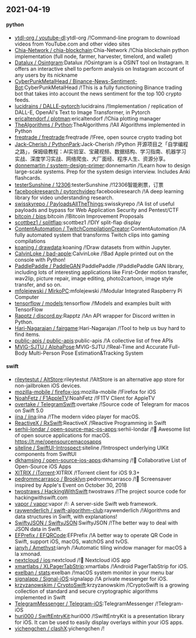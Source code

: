 ## 2021-04-19

#### python
* [ytdl-org / youtube-dl](https://github.com/ytdl-org/youtube-dl):ytdl-org /!Command-line program to download videos from YouTube.com and other video sites
* [Chia-Network / chia-blockchain](https://github.com/Chia-Network/chia-blockchain):Chia-Network /!Chia blockchain python implementation (full node, farmer, harvester, timelord, and wallet)
* [Datalux / Osintgram](https://github.com/Datalux/Osintgram):Datalux /!Osintgram is a OSINT tool on Instagram. It offers an interactive shell to perform analysis on Instagram account of any users by its nickname
* [CyberPunkMetalHead / Binance-News-Sentiment-Bot](https://github.com/CyberPunkMetalHead/Binance-News-Sentiment-Bot):CyberPunkMetalHead /!This is a fully functioning Binance trading bot that takes into account the news sentiment for the top 100 crypto feeds.
* [lucidrains / DALLE-pytorch](https://github.com/lucidrains/DALLE-pytorch):lucidrains /!Implementation / replication of DALL-E, OpenAI's Text to Image Transformer, in Pytorch
* [ericaltendorf / plotman](https://github.com/ericaltendorf/plotman):ericaltendorf /!Chia plotting manager
* [TheAlgorithms / Python](https://github.com/TheAlgorithms/Python):TheAlgorithms /!All Algorithms implemented in Python
* [freqtrade / freqtrade](https://github.com/freqtrade/freqtrade):freqtrade /!Free, open source crypto trading bot
* [Jack-Cherish / PythonPark](https://github.com/Jack-Cherish/PythonPark):Jack-Cherish /!Python 开源项目之「自学编程之路」，保姆级教程：AI实验室、宝藏视频、数据结构、学习指南、机器学习实战、深度学习实战、网络爬虫、大厂面经、程序人生、资源分享。
* [donnemartin / system-design-primer](https://github.com/donnemartin/system-design-primer):donnemartin /!Learn how to design large-scale systems. Prep for the system design interview. Includes Anki flashcards.
* [testerSunshine / 12306](https://github.com/testerSunshine/12306):testerSunshine /!12306智能刷票，订票
* [facebookresearch / pytorchvideo](https://github.com/facebookresearch/pytorchvideo):facebookresearch /!A deep learning library for video understanding research.
* [swisskyrepo / PayloadsAllTheThings](https://github.com/swisskyrepo/PayloadsAllTheThings):swisskyrepo /!A list of useful payloads and bypass for Web Application Security and Pentest/CTF
* [bitcoin / bips](https://github.com/bitcoin/bips):bitcoin /!Bitcoin Improvement Proposals
* [scottbez1 / splitflap](https://github.com/scottbez1/splitflap):scottbez1 /!DIY split-flap display
* [ContentAutomation / TwitchCompilationCreator](https://github.com/ContentAutomation/TwitchCompilationCreator):ContentAutomation /!A fully automated system that transforms Twitch clips into gaming compilations
* [koaning / drawdata](https://github.com/koaning/drawdata):koaning /!Draw datasets from within Jupyter.
* [CalvinLoke / bad-apple](https://github.com/CalvinLoke/bad-apple):CalvinLoke /!Bad Apple printed out on the console with Python!
* [PaddlePaddle / PaddleGAN](https://github.com/PaddlePaddle/PaddleGAN):PaddlePaddle /!PaddlePaddle GAN library, including lots of interesting applications like First-Order motion transfer, wav2lip, picture repair, image editing, photo2cartoon, image style transfer, and so on.
* [mfolejewski / MirkoPC](https://github.com/mfolejewski/MirkoPC):mfolejewski /!Modular Integrated Raspberry Pi Computer
* [tensorflow / models](https://github.com/tensorflow/models):tensorflow /!Models and examples built with TensorFlow
* [Rapptz / discord.py](https://github.com/Rapptz/discord.py):Rapptz /!An API wrapper for Discord written in Python.
* [Hari-Nagarajan / fairgame](https://github.com/Hari-Nagarajan/fairgame):Hari-Nagarajan /!Tool to help us buy hard to find items.
* [public-apis / public-apis](https://github.com/public-apis/public-apis):public-apis /!A collective list of free APIs
* [MVIG-SJTU / AlphaPose](https://github.com/MVIG-SJTU/AlphaPose):MVIG-SJTU /!Real-Time and Accurate Full-Body Multi-Person Pose Estimation&Tracking System

#### swift
* [rileytestut / AltStore](https://github.com/rileytestut/AltStore):rileytestut /!AltStore is an alternative app store for non-jailbroken iOS devices.
* [mozilla-mobile / firefox-ios](https://github.com/mozilla-mobile/firefox-ios):mozilla-mobile /!Firefox for iOS
* [NoahFetz / F1AppleTV](https://github.com/NoahFetz/F1AppleTV):NoahFetz /!F1TV Client for AppleTV
* [overtake / TelegramSwift](https://github.com/overtake/TelegramSwift):overtake /!Source code of Telegram for macos on Swift 5.0
* [iina / iina](https://github.com/iina/iina):iina /!The modern video player for macOS.
* [ReactiveX / RxSwift](https://github.com/ReactiveX/RxSwift):ReactiveX /!Reactive Programming in Swift
* [serhii-londar / open-source-mac-os-apps](https://github.com/serhii-londar/open-source-mac-os-apps):serhii-londar /!🚀
Awesome list of open source applications for macOS. https://t.me/opensourcemacosapps
* [siteline / SwiftUI-Introspect](https://github.com/siteline/SwiftUI-Introspect):siteline /!Introspect underlying UIKit components from SwiftUI
* [dkhamsing / open-source-ios-apps](https://github.com/dkhamsing/open-source-ios-apps):dkhamsing /!📱
Collaborative List of Open-Source iOS Apps
* [XITRIX / iTorrent](https://github.com/XITRIX/iTorrent):XITRIX /!Torrent client for iOS 9.3+
* [pedrommcarrasco / Brooklyn](https://github.com/pedrommcarrasco/Brooklyn):pedrommcarrasco /!🍎
Screensaver inspired by Apple's Event on October 30, 2018
* [twostraws / HackingWithSwift](https://github.com/twostraws/HackingWithSwift):twostraws /!The project source code for hackingwithswift.com
* [vapor / vapor](https://github.com/vapor/vapor):vapor /!💧
A server-side Swift web framework.
* [raywenderlich / swift-algorithm-club](https://github.com/raywenderlich/swift-algorithm-club):raywenderlich /!Algorithms and data structures in Swift, with explanations!
* [SwiftyJSON / SwiftyJSON](https://github.com/SwiftyJSON/SwiftyJSON):SwiftyJSON /!The better way to deal with JSON data in Swift.
* [EFPrefix / EFQRCode](https://github.com/EFPrefix/EFQRCode):EFPrefix /!A better way to operate QR Code in Swift, support iOS, macOS, watchOS and tvOS.
* [ianyh / Amethyst](https://github.com/ianyh/Amethyst):ianyh /!Automatic tiling window manager for macOS à la xmonad.
* [nextcloud / ios](https://github.com/nextcloud/ios):nextcloud /!📱
Nextcloud iOS app
* [xmartlabs / XLPagerTabStrip](https://github.com/xmartlabs/XLPagerTabStrip):xmartlabs /!Android PagerTabStrip for iOS.
* [exelban / stats](https://github.com/exelban/stats):exelban /!macOS system monitor in your menu bar
* [signalapp / Signal-iOS](https://github.com/signalapp/Signal-iOS):signalapp /!A private messenger for iOS.
* [krzyzanowskim / CryptoSwift](https://github.com/krzyzanowskim/CryptoSwift):krzyzanowskim /!CryptoSwift is a growing collection of standard and secure cryptographic algorithms implemented in Swift
* [TelegramMessenger / Telegram-iOS](https://github.com/TelegramMessenger/Telegram-iOS):TelegramMessenger /!Telegram-iOS
* [huri000 / SwiftEntryKit](https://github.com/huri000/SwiftEntryKit):huri000 /!SwiftEntryKit is a presentation library for iOS. It can be used to easily display overlays within your iOS apps.
* [yichengchen / clashX](https://github.com/yichengchen/clashX):yichengchen /!
